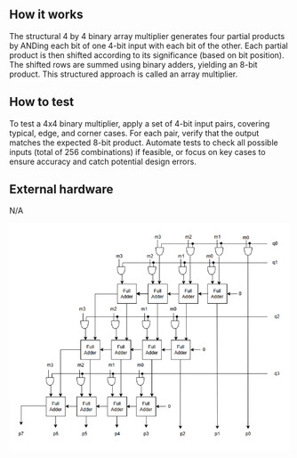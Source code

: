 <!---

This file is used to generate your project datasheet. Please fill in the information below and delete any unused
sections.

You can also include images in this folder and reference them in the markdown. Each image must be less than
512 kb in size, and the combined size of all images must be less than 1 MB.
-->

## How it works

The structural 4 by 4 binary array multiplier generates four partial products by ANDing each bit of one 4-bit input with each bit of the other. Each partial product is then shifted according to its significance (based on bit position). The shifted rows are summed using binary adders, yielding an 8-bit product. This structured approach is called an array multiplier.

## How to test

To test a 4x4 binary multiplier, apply a set of 4-bit input pairs, covering typical, edge, and corner cases. For each pair, verify that the output matches the expected 8-bit product. Automate tests to check all possible inputs (total of 256 combinations) if feasible, or focus on key cases to ensure accuracy and catch potential design errors.


## External hardware

N/A


![4x4 Array Multiplier](4x4_array_multiplier.png)


